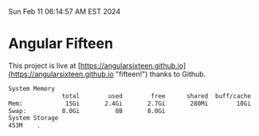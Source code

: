 Sun Feb 11 06:14:57 AM EST 2024

# Angular Fifteen


This project is live at [https://angularsixteen.github.io](https://angularsixteen.github.io "fifteen!") thanks to Github.

```bash
System Memory
               total        used        free      shared  buff/cache   available
Mem:            15Gi       2.4Gi       2.7Gi       280Mi        10Gi        12Gi
Swap:          8.0Gi          0B       8.0Gi
System Storage
453M	.
```
